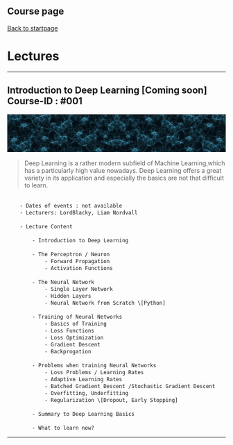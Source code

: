 ## Course page

[Back to startpage](/index.md)

# Lectures

---

## Introduction to Deep Learning \[Coming soon] Course-ID : \#001

 ![Introduction to Deep Learning Wallaper](/images/neural_a.png)

> Deep Learning is a rather modern subfield of Machine Learning,which has a particularly high value nowadays. 
> Deep Learning offers a great variety in its application and especially the basics are not that difficult to learn.

```

    - Dates of events : not available
    - Lecturers: LordBlacky, Liam Nordvall

    - Lecture Content

        - Introduction to Deep Learning

        - The Perceptron / Neuron
            - Forward Propagation
            - Activation Functions
        
        - The Neural Network
            - Single Layer Network
            - Hidden Layers
            - Neural Network from Scratch \[Python]
        
        - Training of Neural Networks
            - Basics of Training
            - Loss Functions
            - Loss Optimization
            - Gradient Descent
            - Backprogation

        - Problems when training Neural Networks
            - Loss Problems / Learning Rates
            - Adaptive Learning Rates
            - Batched Gradient Descent /Stochastic Gradient Descent
            - Overfitting, Underfitting
            - Regularization \[Dropout, Early Stopping]
        
        - Summary to Deep Learning Basics

        - What to learn now?
```

---